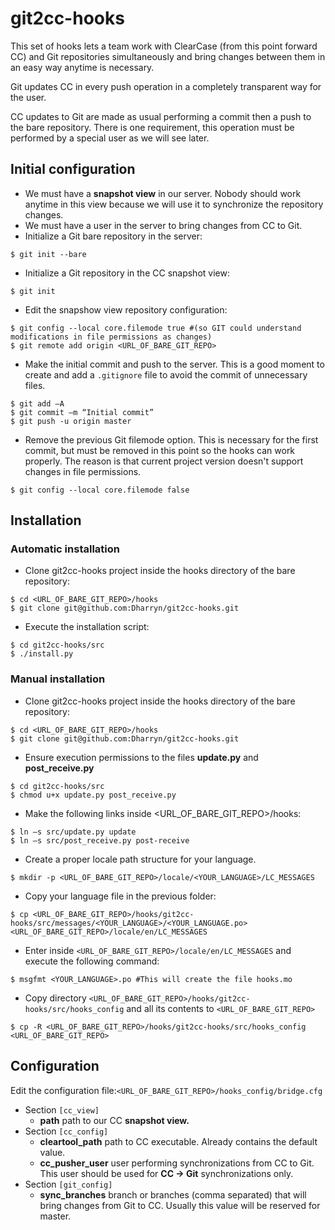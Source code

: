 git2cc-hooks
============
This set of hooks lets a team work with ClearCase (from this point forward CC) and Git repositories simultaneously and bring changes between them in an easy way anytime is necessary.

Git updates CC in every push operation in a completely transparent way for the user.

CC updates to Git are made as usual performing a commit then a push to the bare repository. There is one requirement, this operation must be performed by a special user as we will see later.

## Initial configuration

* We must have a **snapshot view** in our server. Nobody should work anytime in this view because we will use it to synchronize the repository changes.
* We must have a user in the server to bring changes from CC to Git.
* Initialize a Git bare repository in the server:
```shell
$ git init --bare
```
* Initialize a Git repository in the CC snapshot view:
```shell
$ git init
```
* Edit the snapshow view repository configuration:
```shell
$ git config --local core.filemode true #(so GIT could understand modifications in file permissions as changes)
$ git remote add origin <URL_OF_BARE_GIT_REPO>
```
* Make the initial commit and push to the server. This is a good moment to create and add a `.gitignore` file to avoid the commit of unnecessary files.
```shell
$ git add –A
$ git commit –m “Initial commit”
$ git push -u origin master
```
* Remove the previous Git filemode option. This is necessary for the first commit, but must be removed in this point so the hooks can work properly. The reason is that current project version doesn't support changes in file permissions.
```shell
$ git config --local core.filemode false
```
## Installation

### Automatic installation
* Clone git2cc-hooks project inside the hooks directory of the bare repository:
```shell
$ cd <URL_OF_BARE_GIT_REPO>/hooks
$ git clone git@github.com:Dharryn/git2cc-hooks.git
```

* Execute the installation script:
```shell
$ cd git2cc-hooks/src
$ ./install.py
```

### Manual installation
* Clone git2cc-hooks project inside the hooks directory of the bare repository:
```shell
$ cd <URL_OF_BARE_GIT_REPO>/hooks
$ git clone git@github.com:Dharryn/git2cc-hooks.git
```
* Ensure execution permissions to the files **update.py** and **post_receive.py**
```shell
$ cd git2cc-hooks/src
$ chmod u+x update.py post_receive.py
```
* Make the following links inside <URL_OF_BARE_GIT_REPO>/hooks:
```
$ ln –s src/update.py update
$ ln –s src/post_receive.py post-receive
```
* Create a proper locale path structure for your language.
```shell
$ mkdir -p <URL_OF_BARE_GIT_REPO>/locale/<YOUR_LANGUAGE>/LC_MESSAGES
```
* Copy your language file in the previous folder: 
```shell
$ cp <URL_OF_BARE_GIT_REPO>/hooks/git2cc-hooks/src/messages/<YOUR_LANGUAGE>/<YOUR_LANGUAGE.po> <URL_OF_BARE_GIT_REPO>/locale/en/LC_MESSAGES
```
* Enter inside `<URL_OF_BARE_GIT_REPO>/locale/en/LC_MESSAGES` and execute the following command:
```shell
$ msgfmt <YOUR_LANGUAGE>.po #This will create the file hooks.mo
```
* Copy directory `<URL_OF_BARE_GIT_REPO>/hooks/git2cc-hooks/src/hooks_config` and all its contents to `<URL_OF_BARE_GIT_REPO>`
```shell
$ cp -R <URL_OF_BARE_GIT_REPO>/hooks/git2cc-hooks/src/hooks_config <URL_OF_BARE_GIT_REPO>
```

## Configuration
Edit the configuration file:`<URL_OF_BARE_GIT_REPO>/hooks_config/bridge.cfg`
* Section `[cc_view]`
  * **path** path to our CC **snapshot view.**
* Section `[cc_config]`
  * **cleartool_path** path to CC executable. Already contains the default value.
  * **cc_pusher_user** user performing synchronizations from CC to Git. This user should be used for **CC -> Git** synchronizations only.
* Section `[git_config]`
  * **sync_branches** branch or branches (comma separated) that will bring changes from Git to CC. Usually this value will be reserved for master.
